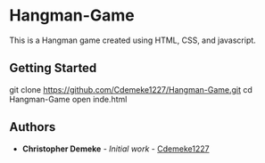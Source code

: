 # Hangman-Game

This is a Hangman game created using HTML, CSS, and javascript.

## Getting Started
git clone https://github.com/Cdemeke1227/Hangman-Game.git
cd Hangman-Game
open inde.html


## Authors

* **Christopher Demeke** - *Initial work* - [Cdemeke1227](https://github.com/Cdemeke1227)
